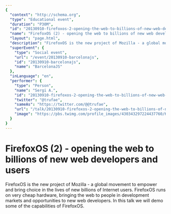```yaml
---
{
  "context": "http://schema.org",
  "type": "Educational event",
  "duration": "P30M",
  "id": "20130910-firefoxos-2-opening-the-web-to-billions-of-new-web-developers-and-users",
  "name": "FirefoxOS (2) - opening the web to billions of new web developers and users",
  "layout": "page.html",
  "description": "FirefoxOS is the new project of Mozilla - a global movement to empower and bring choice in the lives of new billions of Internet users. FirefoxOS runs on very cheap hardware, bringing the web to people in development markets and opportunities to new web developers. In this talk we will demo some of the capabilities of FirefoxOS.",
  "superEvent": {
    "type": "Social event",
    "url": "/event/20130910-barcelonajs",
    "id": "20130910-barcelonajs",
    "name": "BarcelonaJS"
  },
  "inLanguage": "en",
  "performer": {
    "type": "Person",
    "name": "Sergi A.",
    "id": "20130910-firefoxos-2-opening-the-web-to-billions-of-new-web-developers-and-users",
    "twitter": "@trufae",
    "sameAs": "https://twitter.com/@@trufae",
    "url": "/talk/20130910-firefoxos-2-opening-the-web-to-billions-of-new-web-developers-and-users.html",
    "image": "https://pbs.twimg.com/profile_images/430343297224437760/KxsZykF6.jpeg"
  }
}
---
```

# FirefoxOS (2) - opening the web to billions of new web developers and users

FirefoxOS is the new project of Mozilla - a global movement to empower and bring choice in the lives of new billions of Internet users. FirefoxOS runs on very cheap hardware, bringing the web to people in development markets and opportunities to new web developers. In this talk we will demo some of the capabilities of FirefoxOS.